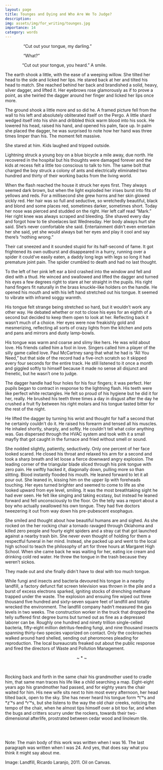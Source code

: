 ```yaml
---
layout: page
title: Tounges and Dying and Who Are We To Judge?
description: 
img: assets/img/for_writing/tounges.jpg
importance: 14
category: words
---
```

&emsp;&emsp;&emsp;&emsp; “Cut out your tongue, my darling.”

&emsp;&emsp;&emsp;&emsp; “What?”

&emsp;&emsp;&emsp;&emsp;“Cut out your tongue, you heard.” A smile.

The earth shook a little, with the ease of a weeping willow. She tilted her head to the side and licked her lips. He stared back at her and tilted his head to match. She reached behind her back and brandished a solid, heavy, silver dagger, and lifted it. Her eyebrows rose glamorously as if to prove a point, as she twirled the dagger around her finger and licked her lips once more. 

The ground shook a little more and so did he. A framed picture fell from the wall to his left and absolutely obliterated itself on the Pergo. A little shard wedged itself into his shin and dribbled thick warm blood into his sock. He lowered his head, raised his hand, and opened his palm, face up. In palm she placed the dagger, he was surprised to note how her hand was three times limper than his. The moment felt massive.

She stared at him. Kids laughed and tripped outside. 

Lightning struck a young boy on a blue bicycle a mile away, due north. He recovered in the hospital but his thoughts were damaged forever and the kids at recess felt a little too conscious to talk to him. The same bolt that charged the boy struck a colony of ants and electrically eliminated two hundred and thirty of their working backs from the living world. 

When the flash reached the house it struck her eyes first. They always seemed dark brown, but when the light exploded her irises burst into fits of yellows and reds. For a millisecond she grew horns and her skin glowed sickly red. Her hair was so full and seductive, so wretchedly beautiful, black and blond and some places red, sometimes darker, sometimes short. Today her nose was pierced and studded on the right. Her left calf read “Mark.” Her right knee was always scraped and bleeding. She shaved every day and forgot how to tie shoelaces last Wednesday. Her body always hurt she said. She’s never comfortable she said. Entertainment didn’t even entertain her she said, yet she would always bat her eyes and play it cool and say there’s “nothing wrong.”

Their cat sneezed and it sounded stupid for its half-second of fame. It got frightened its own outburst and disappeared in a hurry, running over a spider it could’ve easily eaten, a daddy long legs with legs so long it had premature joint pain. The spider crumbled to death and had no last thought.

To the left of her pink left ear a bird crashed into the window and fell and died with a thud. He winced and swallowed and lifted the dagger and turned his eyes a few degrees right to stare at her straight in the pupils. His right hand fingers fit naturally in the brass knuckle-like holders on the handle. He opened his mouth and with his left hand stretched out his tongue. It seemed to vibrate with infrared soggy warmth.

His tongue felt strange being stretched so hard, but it wouldn’t work any other way. He debated whether or not to close his eyes for an eighth of a second but decided to keep them open to look at her. Reflecting back it wasn’t much of a choice. Her eyes were now freakishly gold and mesmerizing, reflecting all sorts of crazy lights from the kitchen and pots and pans and mirrors and dusty lamp-bowls.

His tongue was warm and coarse and slimy like hers. He was wild about love. His friends called him a fool in love. Singers called him a player of the silly game called love. Paul McCartney sang that what he had is “All You Need,” but that side of the record had a five-inch scratch so it skipped every four seconds for the entire track. He still listened to it once a month and giggled softly to himself because it made no sense all disjunct and frenetic, but he wasn’t one to judge. 

The dagger handle had four holes for his four fingers; it was perfect. Her pupils began to contract in response to the lightning flash. His teeth were like perfect white rectangles. He felt so proud of his hygiene but he did it for her, really. He brushed his teeth three times a day in disgust after the day he crushed a fruit fly between his right molars and his tongue tasted bitter for the rest of the night.

He lifted the dagger by turning his wrist and thought for half a second that he certainly couldn't do it. He raised his forearm and tensed all his muscles. He inhaled shortly, sharply, and softly. He couldn't tell what color anything was. Gas dispersed through the HVAC system and took with it a small mayfly that got caught in the furnace and fried without smell or sound.

She nodded slightly, patiently, seductively. Only one percent of her face looked scared. He closed his throat and relaxed his arm for a second and took a sharp breath and let loose a fierce downward angry explosion. The leading corner of the triangular blade sliced through his pink tongue with zero pain. He swiftly hacked it, diagonally down, pulling more so than slitting. Blood instantly flooded his mouth. He leaned forward to let it all pour out. She leaned in, kissing him on the upper lip with foreheads touching. Her eyes turned brighter and seemed to come to life as she looked upward from eye level, smiling. It was the most breathtaking sight he had ever seen. He felt like singing and taking ecstasy, but instead he leaned forward and fell unconsciously to the floor. On the telly was a report about a boy who actually swallowed his own tongue. They had five doctors tweezering it out from way down his pre-pubescent esophagus.

She smiled and thought about how beautiful humans are and sighed. As she rocked on the her rocking chair a tornado ravaged through Oklahoma and killed zero people and fourty eight spiders and a stray cat that got launched against a nearby trash bin. She never even thought of holding for them a respectful funeral in her mind. Instead, she packed up and went to the local high school to teach the philosophy of art for three hours at Margaret High School. When she came back he was waiting for her, eating ice cream and drinking cold red water. He threw the tongue in the trash because they weren’t sickos.

They made out and she finally didn't have to deal with too much tongue.

While fungi and insects and bacteria devoured his tongue in a nearby landfill, a factory defunct flat screen television was thrown in the pile and a burst of excess electrons sparked, igniting stocks of drenching methane trapped under the waste. The explosion and ensuing fire wiped out three thousand five hundred and sixty-seven square feet of landfill and totally wrecked the environment. The landfill company hadn’t measured the gas levels in two weeks. The construction worker in the truck that dropped the telly suffered first degree burns but turned out as fine as a depressed laborer can be. Roughly one hundred and ninety trillion single-celled bacteria, fifty-eight million detritus-feeding fungi, and nine thousand insects spanning thirty-two species vaporized on contact. Only the cockroaches walked around hard shelled, sending out pheromones pleading for reproduction. The local bureaucrats freaked out about the public response and fired the directors of Waste and Pollution Management. 

<p><center> ~ * ~ </center></p>
<br/>

Rocking back and forth in the same chair his grandmother used to cradle him, that same man traces his life like a child searching a map. Eight-eight years ago his grandmother had passed, and for eighty years the chair waited for him. His new wife sits next to him most every afternoon, her head tilted back, open to the sky. She has never heard his tongue form *t’*s and *z’*s and *r’*s, but she listens to the way the old chair creeks, noticing the tempo of the chair, when he almost tips himself over a bit too far, and when the bugs and critters scurry under the rockers, towards their two-dimensional afterlife, prostrated between cedar wood and linoleum tile.

<br/><br/>

Note: The main body of this work was written when I was 16. The last paragraph was written when I was 24. And yes, that does say what you think it might say about me.

Image: Landfill, Ricardo Laranjo, 2011. Oil on Canvas. 